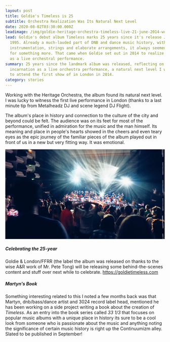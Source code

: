 ```yaml
---
layout: post
title: Goldie's Timeless is 25
subtitle: Orchestra Realization Was Its Natural Next Level
date: 2020-08-02T03:30:00.000Z
leadimage: /img/goldie-heritage-orchestra-timeless-live-21-june-2014-wceu-london_144-01-1920x1080-continuumizm-comp.jpg
lead: Goldie's debut album Timeless marks 25 years since it's release July 31st
  1995. Already a much-lauded part of DNB and dance music history, with its
  instrumentation, strings and elaborate arrangements, it always seemed destined
  for something more. That came when Goldie set out in 2014 to realize the music
  as a live orchestral performance.
summary: 25 years since the landmark album was released, reflecting on its
  incarnation as a live orchestra performance, a natural next level I was lucky
  to attend the first show of in London in 2014.
category: stories
---
```

Working with the Heritage Orchestra, the album found its natural next level. I was lucky to witness the first live performance in London (thanks to a last minute tip from Metalheadz DJ and scene legend DJ Flight).

The album's place in history and connection to the culture of the city and beyond could be felt. The audience was on its feet for most of the performance, unified in admiration for the music and the man himself. Its meaning and place in people's hearts showed in the cheers and even teary eyes as the epic journey of the familiar pieces of the album played out in front of us in a new but very fitting way. It was emotional.

<img class="img-fluid" src="/img/goldie-heritage-orchestra-timeless-live-21-june-2014-wceu-london_144-01-1920x1080-continuumizm-comp.jpg" alt="audience on their feet, Goldie &amp; The Heritage Orchestra present Timeless Live, Southbank Centre, London, 21 June 2014." title="audience on their feet, Goldie &amp; The Heritage Orchestra present Timeless Live, Southbank Centre, London, 21 June 2014.">

##### Celebrating the 25-year

Goldie & London/FFRR (the label the album was released on thanks to the wise A&R work of Mr. Pete Tong) will be releasing some behind-the-scenes content and stuff over next while to celebrate. <https://goldietimeless.com>

##### Martyn's Book

Something interesting related to this I noted a few months back was that Martyn, dnb/bass/dance artist and 3024 record label head, mentioned he has been working on a side project writing a book about the creation of *Timeless*. As an entry into the book series called *33 1/3* that focuses on popular music albums with a unique place in history its sure to be a cool look from someone who is passionate about the music and anything noting the significance of certain music history is right up the Continuumizm alley. Slated to be published in September!